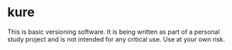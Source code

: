 # kure

This is basic versioning software. It is being written as part of a personal study project and is not intended for any critical use. Use at your own risk.

